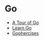 # Go

* [A Tour of Go](https://tour.golang.org/)
* [Learn Go](https://learn.go.dev)
* [Gophercises](https://gophercises.com/)
